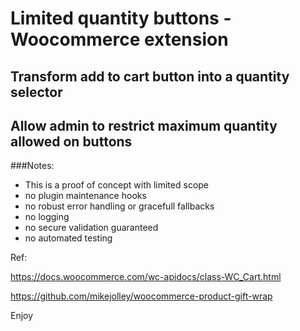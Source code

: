# Limited quantity buttons - Woocommerce extension
## Transform add to cart button into a quantity selector
## Allow admin to restrict maximum quantity allowed on buttons 

###Notes:
- This is a proof of concept with limited scope
- no plugin maintenance hooks
- no robust error handling or gracefull fallbacks
- no logging
- no secure validation guaranteed
- no automated testing

Ref:

https://docs.woocommerce.com/wc-apidocs/class-WC_Cart.html

https://github.com/mikejolley/woocommerce-product-gift-wrap

Enjoy